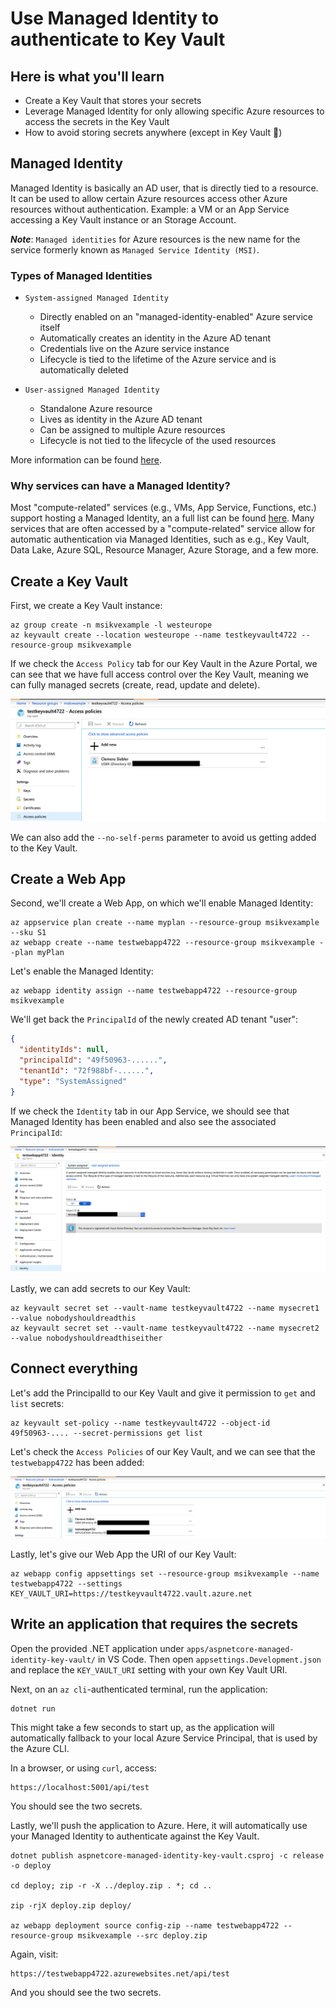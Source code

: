 # Use Managed Identity to authenticate to Key Vault

## Here is what you'll learn
- Create a Key Vault that stores your secrets
- Leverage Managed Identity for only allowing specific Azure resources to access the secrets in the Key Vault
- How to avoid storing secrets anywhere (except in Key Vault :raised_hands:)

## Managed Identity

Managed Identity is basically an AD user, that is directly tied to a resource. It can be used to allow certain Azure resources access other Azure resources without authentication. Example: a VM or an App Service accessing a Key Vault instance or an Storage Account.

***Note***:
`Managed identities` for Azure resources is the new name for the service formerly known as `Managed Service Identity (MSI)`.

### Types of Managed Identities

* `System-assigned Managed Identity`
  * Directly enabled on an "managed-identity-enabled" Azure service itself
  * Automatically creates an identity in the Azure AD tenant
  * Credentials live on the Azure service instance
  * Lifecycle is tied to the lifetime of the Azure service and is automatically deleted

* `User-assigned Managed Identity`
  * Standalone Azure resource
  * Lives as identity in the Azure AD tenant
  * Can be assigned to multiple Azure resources
  * Lifecycle is not tied to the lifecycle of the used resources

More information can be found [here](https://docs.microsoft.com/en-us/azure/active-directory/managed-identities-azure-resources/overview).

### Why services can have a Managed Identity?

Most "compute-related" services (e.g., VMs, App Service, Functions, etc.) support hosting a Managed Identity, an a full list can be found [here](https://docs.microsoft.com/en-us/azure/active-directory/managed-identities-azure-resources/overview#how-can-i-use-managed-identities-for-azure-resources).
Many services that are often accessed by a "compute-related" service allow for automatic authentication via Managed Identities, such as e.g., Key Vault, Data Lake, Azure SQL, Resource Manager, Azure Storage, and a few more.

## Create a Key Vault

First, we create a Key Vault instance:

```console
az group create -n msikvexample -l westeurope
az keyvault create --location westeurope --name testkeyvault4722 --resource-group msikvexample
```

If we check the `Access Policy` tab for our Key Vault in the Azure Portal, we can see that we have full access control over the Key Vault, meaning we can fully managed secrets (create, read, update and delete).

![alt-text](images/keyvault_access_policy.png)

We can also add the `--no-self-perms` parameter to avoid us getting added to the Key Vault.

## Create a Web App

Second, we'll create a Web App, on which we'll enable Managed Identity:

```console
az appservice plan create --name myplan --resource-group msikvexample --sku S1
az webapp create --name testwebapp4722 --resource-group msikvexample --plan myPlan
```

Let's enable the Managed Identity:

```console
az webapp identity assign --name testwebapp4722 --resource-group msikvexample
```

We'll get back the `PrincipalId` of the newly created AD tenant "user":

```json
{
  "identityIds": null,
  "principalId": "49f50963-......",
  "tenantId": "72f988bf-......",
  "type": "SystemAssigned"
}
```

If we check the `Identity` tab in our App Service, we should see that Managed Identity has been enabled and also see the associated `PrincipalId`:

![alt-text](images/managed_identity_enabled.png)

Lastly, we can add secrets to our Key Vault:

```console
az keyvault secret set --vault-name testkeyvault4722 --name mysecret1 --value nobodyshouldreadthis
az keyvault secret set --vault-name testkeyvault4722 --name mysecret2 --value nobodyshouldreadthiseither
```

## Connect everything

Let's add the PrincipalId to our Key Vault and give it permission to `get` and `list` secrets:

```console
az keyvault set-policy --name testkeyvault4722 --object-id 49f50963-.... --secret-permissions get list
```

Let's check the `Access Policies` of our Key Vault, and we can see that the `testwebapp4722` has been added:

![alt-text](images/managed_identity_added.png)

Lastly, let's give our Web App the URI of our Key Vault:

```console
az webapp config appsettings set --resource-group msikvexample --name testwebapp4722 --settings KEY_VAULT_URI=https://testkeyvault4722.vault.azure.net
```

## Write an application that requires the secrets

Open the provided .NET application under `apps/aspnetcore-managed-identity-key-vault/` in VS Code. Then open `appsettings.Development.json` and replace the `KEY_VAULT_URI` setting with your own Key 
Vault URI.

Next, on an `az cli`-authenticated terminal, run the application:

```console
dotnet run
```

This might take a few seconds to start up, as the application will automatically fallback to your local Azure Service Principal, that is used by the Azure CLI.

In a browser, or using `curl`, access:

```
https://localhost:5001/api/test
```

You should see the two secrets. 

Lastly, we'll push the application to Azure. Here, it will automatically use your Managed Identity to authenticate against the Key Vault.

```console
dotnet publish aspnetcore-managed-identity-key-vault.csproj -c release -o deploy

cd deploy; zip -r -X ../deploy.zip . *; cd ..

zip -rjX deploy.zip deploy/

az webapp deployment source config-zip --name testwebapp4722 --resource-group msikvexample --src deploy.zip
```

Again, visit:

```
https://testwebapp4722.azurewebsites.net/api/test
```

And you should see the two secrets.